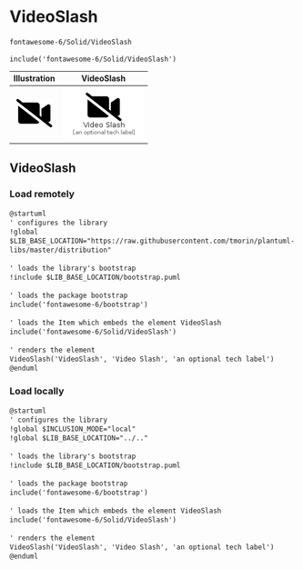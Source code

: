 # VideoSlash


```text
fontawesome-6/Solid/VideoSlash
```

```text
include('fontawesome-6/Solid/VideoSlash')
```



| Illustration | VideoSlash |
| :---: | :---: |
| ![illustration for Illustration](../../fontawesome-6/Solid/VideoSlash.png) | ![illustration for VideoSlash](../../fontawesome-6/Solid/VideoSlash.Local.png) |




## VideoSlash

### Load remotely
```plantuml
@startuml
' configures the library
!global $LIB_BASE_LOCATION="https://raw.githubusercontent.com/tmorin/plantuml-libs/master/distribution"

' loads the library's bootstrap
!include $LIB_BASE_LOCATION/bootstrap.puml

' loads the package bootstrap
include('fontawesome-6/bootstrap')

' loads the Item which embeds the element VideoSlash
include('fontawesome-6/Solid/VideoSlash')

' renders the element
VideoSlash('VideoSlash', 'Video Slash', 'an optional tech label')
@enduml
```

### Load locally
```plantuml
@startuml
' configures the library
!global $INCLUSION_MODE="local"
!global $LIB_BASE_LOCATION="../.."

' loads the library's bootstrap
!include $LIB_BASE_LOCATION/bootstrap.puml

' loads the package bootstrap
include('fontawesome-6/bootstrap')

' loads the Item which embeds the element VideoSlash
include('fontawesome-6/Solid/VideoSlash')

' renders the element
VideoSlash('VideoSlash', 'Video Slash', 'an optional tech label')
@enduml
```

